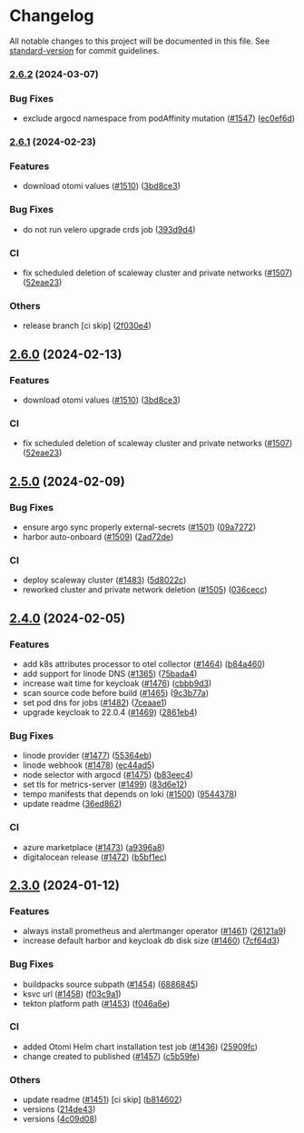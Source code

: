 # Changelog

All notable changes to this project will be documented in this file. See [standard-version](https://github.com/conventional-changelog/standard-version) for commit guidelines.

### [2.6.2](https://github.com/redkubes/otomi-core/compare/v2.6.1...v2.6.2) (2024-03-07)


### Bug Fixes

* exclude argocd namespace from podAffinity mutation  ([#1547](https://github.com/redkubes/otomi-core/issues/1547)) ([ec0ef6d](https://github.com/redkubes/otomi-core/commit/ec0ef6d1bf8cfd45652a7eb1bde8c31012242f5a))

### [2.6.1](https://github.com/redkubes/otomi-core/compare/v2.5.0...v2.6.1) (2024-02-23)


### Features

* download otomi values ([#1510](https://github.com/redkubes/otomi-core/issues/1510)) ([3bd8ce3](https://github.com/redkubes/otomi-core/commit/3bd8ce3f363808fbfb677300a00d541b200b1c38))


### Bug Fixes

* do not run velero upgrade crds job ([393d9d4](https://github.com/redkubes/otomi-core/commit/393d9d49f0b4cb3811af8d703adc6324f1352de4))


### CI

* fix scheduled deletion of scaleway cluster and private networks ([#1507](https://github.com/redkubes/otomi-core/issues/1507)) ([52eae23](https://github.com/redkubes/otomi-core/commit/52eae23e76198b5aa9dc57a65b4e5456bdf37a30))


### Others

* release branch [ci skip] ([2f030e4](https://github.com/redkubes/otomi-core/commit/2f030e48888c0869cab559ca28c6cf5817d6d4a7))

## [2.6.0](https://github.com/redkubes/otomi-core/compare/v2.5.0...v2.6.0) (2024-02-13)


### Features

* download otomi values ([#1510](https://github.com/redkubes/otomi-core/issues/1510)) ([3bd8ce3](https://github.com/redkubes/otomi-core/commit/3bd8ce3f363808fbfb677300a00d541b200b1c38))


### CI

* fix scheduled deletion of scaleway cluster and private networks ([#1507](https://github.com/redkubes/otomi-core/issues/1507)) ([52eae23](https://github.com/redkubes/otomi-core/commit/52eae23e76198b5aa9dc57a65b4e5456bdf37a30))

## [2.5.0](https://github.com/redkubes/otomi-core/compare/v2.4.0...v2.5.0) (2024-02-09)


### Bug Fixes

* ensure argo sync properly external-secrets ([#1501](https://github.com/redkubes/otomi-core/issues/1501)) ([09a7272](https://github.com/redkubes/otomi-core/commit/09a72727bff671b156c5861938f2d33c93b84f97))
* harbor auto-onboard ([#1509](https://github.com/redkubes/otomi-core/issues/1509)) ([2ad72de](https://github.com/redkubes/otomi-core/commit/2ad72ded34c8ee865c5b8fd5dcec7ce2d266c5ee))


### CI

* deploy scaleway cluster ([#1483](https://github.com/redkubes/otomi-core/issues/1483)) ([5d8022c](https://github.com/redkubes/otomi-core/commit/5d8022cff23ab689f2f0ca192d60f5faed181d63))
* reworked cluster and private network deletion ([#1505](https://github.com/redkubes/otomi-core/issues/1505)) ([036cecc](https://github.com/redkubes/otomi-core/commit/036cecc33064977bd20bafd48d12a662c1eb79a6))

## [2.4.0](https://github.com/redkubes/otomi-core/compare/v2.3.0...v2.4.0) (2024-02-05)


### Features
* add k8s attributes processor to otel collector ([#1464](https://github.com/redkubes/otomi-core/issues/1464)) ([b84a460](https://github.com/redkubes/otomi-core/commit/b84a460b9317a10614589f2e0735d016bab47583))
* add support for linode DNS ([#1365](https://github.com/redkubes/otomi-core/issues/1365)) ([75bada4](https://github.com/redkubes/otomi-core/commit/75bada4b7c9564541bec5fd9c241c804fb17067b))
* increase wait time for keycloak ([#1476](https://github.com/redkubes/otomi-core/issues/1476)) ([cbbb9d3](https://github.com/redkubes/otomi-core/commit/cbbb9d35dbe51b8e2407a8b38e77713195ff2ba2))
* scan source code before build ([#1465](https://github.com/redkubes/otomi-core/issues/1465)) ([9c3b77a](https://github.com/redkubes/otomi-core/commit/9c3b77a3723f44c19e696e780cc2a6913ccc5ab0))
* set pod dns for jobs ([#1482](https://github.com/redkubes/otomi-core/issues/1482)) ([7ceaae1](https://github.com/redkubes/otomi-core/commit/7ceaae192940052c07ee146d4d346aa96433f343))
* upgrade keycloak to 22.0.4 ([#1469](https://github.com/redkubes/otomi-core/issues/1469)) ([2861eb4](https://github.com/redkubes/otomi-core/commit/2861eb463eb6ecf603e39d3a02c62a8b09fe850a))


### Bug Fixes
* linode provider ([#1477](https://github.com/redkubes/otomi-core/issues/1477)) ([55364eb](https://github.com/redkubes/otomi-core/commit/55364eb2f512c7bd17ff188e556f04fe3153b5d3))
* linode webhook ([#1478](https://github.com/redkubes/otomi-core/issues/1478)) ([ec44ad5](https://github.com/redkubes/otomi-core/commit/ec44ad5e08937d1e48326c5c1b0a8976d3804b93))
* node selector with argocd ([#1475](https://github.com/redkubes/otomi-core/issues/1475)) ([b83eec4](https://github.com/redkubes/otomi-core/commit/b83eec453a0ff97f11bb04bfbc45e3de7887ee15))
* set tls for metrics-server ([#1499](https://github.com/redkubes/otomi-core/issues/1499)) ([83d6e12](https://github.com/redkubes/otomi-core/commit/83d6e12c7dd0eb2f7053de511ae8077042c5b2d5))
* tempo manifests that depends on loki ([#1500](https://github.com/redkubes/otomi-core/issues/1500)) ([9544378](https://github.com/redkubes/otomi-core/commit/954437861b6f0d58f870f71a18d5edc4dad99460))
* update readme ([36ed862](https://github.com/redkubes/otomi-core/commit/36ed86285703b5de4f8042276c49c8fda546b0b1))

### CI
* azure marketplace ([#1473](https://github.com/redkubes/otomi-core/issues/1473)) ([a9396a8](https://github.com/redkubes/otomi-core/commit/a9396a80cf5f408f1f4ff8a098d072d89e4cbf7b))
* digitalocean release ([#1472](https://github.com/redkubes/otomi-core/issues/1472)) ([b5bf1ec](https://github.com/redkubes/otomi-core/commit/b5bf1ece26aaa558b2d11192cfe123c73930fc32))

## [2.3.0](https://github.com/redkubes/otomi-core/compare/v2.2.0...v2.3.0) (2024-01-12)


### Features

* always install prometheus and alertmanger operator ([#1461](https://github.com/redkubes/otomi-core/issues/1461)) ([26121a9](https://github.com/redkubes/otomi-core/commit/26121a97fb6605532498e7e7a8f69d67015c5498))
* increase default harbor and keycloak db disk size ([#1460](https://github.com/redkubes/otomi-core/issues/1460)) ([7cf64d3](https://github.com/redkubes/otomi-core/commit/7cf64d34cc19b8585ae63a127d40a842b1abff82))


### Bug Fixes

* buildpacks source subpath ([#1454](https://github.com/redkubes/otomi-core/issues/1454)) ([6886845](https://github.com/redkubes/otomi-core/commit/68868454ab4402636d677122cd3a4fd2bdfd010c))
* ksvc url ([#1458](https://github.com/redkubes/otomi-core/issues/1458)) ([f03c9a1](https://github.com/redkubes/otomi-core/commit/f03c9a1554e833065ada3cce35015634225eca94))
* tekton platform path ([#1453](https://github.com/redkubes/otomi-core/issues/1453)) ([f046a6e](https://github.com/redkubes/otomi-core/commit/f046a6e3204183c965f0fec25ee16405e353f882))


### CI

* added Otomi Helm chart installation test job ([#1436](https://github.com/redkubes/otomi-core/issues/1436)) ([25909fc](https://github.com/redkubes/otomi-core/commit/25909fc4522ec5504ac1633ebf836af6140cf4d9))
* change created to published ([#1457](https://github.com/redkubes/otomi-core/issues/1457)) ([c5b59fe](https://github.com/redkubes/otomi-core/commit/c5b59fea102340e9a2b105b71c3286ed686bd17c))


### Others

* update readme  ([#1451](https://github.com/redkubes/otomi-core/issues/1451)) [ci skip] ([b814602](https://github.com/redkubes/otomi-core/commit/b814602e68168e085e5433bec26197e8acd6ab08))
* versions ([214de43](https://github.com/redkubes/otomi-core/commit/214de434e47dbf71c5b52c055787cfdc7e4212eb))
* versions ([4c09d08](https://github.com/redkubes/otomi-core/commit/4c09d080d9be092eb7c5f93e31ced0a6e9914a9a))
